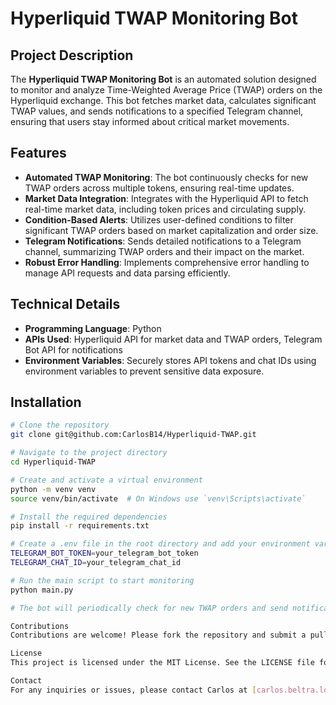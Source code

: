 # **Hyperliquid TWAP Monitoring Bot**

## **Project Description**

The **Hyperliquid TWAP Monitoring Bot** is an automated solution designed to monitor and analyze Time-Weighted Average Price (TWAP) orders on the Hyperliquid exchange. This bot fetches market data, calculates significant TWAP values, and sends notifications to a specified Telegram channel, ensuring that users stay informed about critical market movements.

## **Features**

- **Automated TWAP Monitoring**: The bot continuously checks for new TWAP orders across multiple tokens, ensuring real-time updates.
- **Market Data Integration**: Integrates with the Hyperliquid API to fetch real-time market data, including token prices and circulating supply.
- **Condition-Based Alerts**: Utilizes user-defined conditions to filter significant TWAP orders based on market capitalization and order size.
- **Telegram Notifications**: Sends detailed notifications to a Telegram channel, summarizing TWAP orders and their impact on the market.
- **Robust Error Handling**: Implements comprehensive error handling to manage API requests and data parsing efficiently.

## **Technical Details**

- **Programming Language**: Python
- **APIs Used**: Hyperliquid API for market data and TWAP orders, Telegram Bot API for notifications
- **Environment Variables**: Securely stores API tokens and chat IDs using environment variables to prevent sensitive data exposure.

## **Installation**

```sh
# Clone the repository
git clone git@github.com:CarlosB14/Hyperliquid-TWAP.git

# Navigate to the project directory
cd Hyperliquid-TWAP

# Create and activate a virtual environment
python -m venv venv
source venv/bin/activate  # On Windows use `venv\Scripts\activate`

# Install the required dependencies
pip install -r requirements.txt

# Create a .env file in the root directory and add your environment variables
TELEGRAM_BOT_TOKEN=your_telegram_bot_token
TELEGRAM_CHAT_ID=your_telegram_chat_id

# Run the main script to start monitoring
python main.py

# The bot will periodically check for new TWAP orders and send notifications to the specified Telegram channel.

Contributions
Contributions are welcome! Please fork the repository and submit a pull request with your improvements.

License
This project is licensed under the MIT License. See the LICENSE file for more details.

Contact
For any inquiries or issues, please contact Carlos at [carlos.beltra.lopez@gmail.com].
